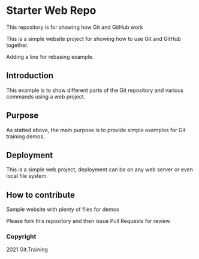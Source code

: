 # Starter Web Repo

This repository is for showing how Git and GitHub work

This is a simple website project for showing how to use Git and GitHub together.

Adding a line for rebasing example.


## Introduction

This example is to show different parts of the Git repository and various commands using a web project.

## Purpose

As statted above, the main purpose is to provide simple examples for Git training demos.

## Deployment

This is a simple web project, deployment can be on any web server or even local file system.

## How to contribute

Sample website with plenty of files for demos

Please fork this repository and then issue Pull Requests for review. 

### Copyright

2021 Git.Training